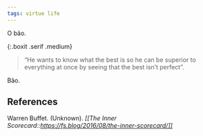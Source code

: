 ```yaml
---
tags: virtue life
---
```


O bão.

{:.boxit .serif .medium}

> “He wants to know what the best is so he can be superior to everything at once by seeing that the best isn’t perfect”.

Bão.

## References

Warren Buffet. (Unknown). _[[The Inner Scorecard::https://fs.blog/2016/08/the-inner-scorecard/]]_
